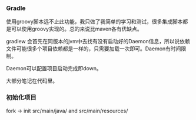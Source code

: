 ### Gradle

使用groovy脚本远不止此功能，我只做了我简单的学习和测试，很多集成脚本都是可以使用groovy实现的。总的来说比maven各有优缺点。

gradlew 会首先在同版本的jvm中去找有没有启动好的Daemon信息，所以说依赖文件可能很多个项目依赖都是一样的，只需要加载一次即可。Daemon有时间限制。

Daemon可以配置项目启动完成即down。

大部分笔记在代码里。

### 初始化项目 
fork -> init src/main/java/  and  src/main/resources/